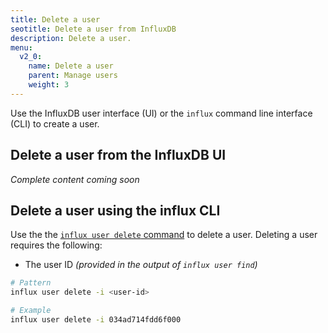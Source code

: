 ```yaml
---
title: Delete a user
seotitle: Delete a user from InfluxDB
description: Delete a user.
menu:
  v2_0:
    name: Delete a user
    parent: Manage users
    weight: 3
---
```


Use the InfluxDB user interface (UI) or the `influx` command line interface (CLI)
to create a user.

## Delete a user from the InfluxDB UI

_Complete content coming soon_

## Delete a user using the influx CLI

Use the the [`influx user delete` command](/v2.0/reference/cli/influx/user/delete)
to delete a user. Deleting a user requires the following:

- The user ID _(provided in the output of `influx user find`)_

```sh
# Pattern
influx user delete -i <user-id>

# Example
influx user delete -i 034ad714fdd6f000
```
